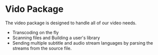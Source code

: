 # Vido Package 

The video package is designed to handle all of our video needs.
  - Transcoding on the fly
  - Scanning files and Building a user's library
  - Sending multiple subtitle and audio stream languages by parsing the streams from the source file.